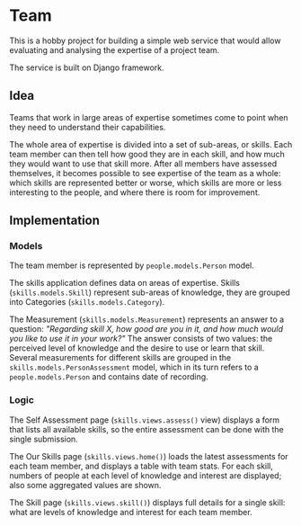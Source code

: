 # Team

This is a hobby project for building a simple web service that would allow evaluating and analysing the expertise of a project team.

The service is built on Django framework.

## Idea

Teams that work in large areas of expertise sometimes come to point when they need to understand their capabilities.

The whole area of expertise is divided into a set of sub-areas, or skills.  Each team member can then tell how good they are in each skill, and how much they would want to use that skill more.  After all members have assessed themselves, it becomes possible to see expertise of the team as a whole: which skills are represented better or worse, which skills are more or less interesting to the people, and where there is room for improvement.

## Implementation

### Models

The team member is represented by `people.models.Person` model.

The skills application defines data on areas of expertise.  Skills (`skills.models.Skill`) represent sub-areas of knowledge, they are grouped into Categories (`skills.models.Category`).

The Measurement (`skills.models.Measurement`) represents an answer to a question: *"Regarding skill X, how good are you in it, and how much would you like to use it in your work?"*  The answer consists of two values: the perceived level of knowledge and the desire to use or learn that skill.  Several measurements for different skills are grouped in the `skills.models.PersonAssessment` model, which in its turn refers to a `people.models.Person` and contains date of recording.

### Logic

The Self Assessment page (`skills.views.assess()` view) displays a form that lists all available skills, so the entire assessment can be done with the single submission.

The Our Skills page (`skills.views.home()`) loads the latest assessments for each team member, and displays a table with team stats.  For each skill, numbers of people at each level of knowledge and interest are displayed; also some aggregated values are shown.

The Skill page (`skills.views.skill()`) displays full details for a single skill: what are levels of knowledge and interest for each team member.
